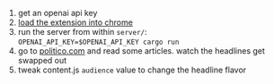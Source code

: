 1. get an openai api key
2. [load the extension into chrome](https://bashvlas.com/blog/install-chrome-extension-in-developer-mode/)
3. run the server from within `server/`:  
`OPENAI_API_KEY=$OPENAI_API_KEY cargo run`
4. go to [politico.com](https://www.politico.com/) and read some articles. watch the headlines get swapped out
4. tweak content.js `audience` value to change the headline flavor
